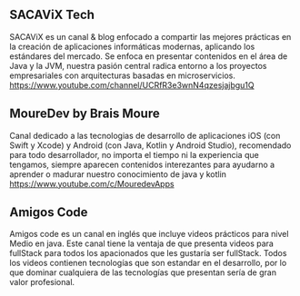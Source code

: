 ## SACAViX Tech 
SACAViX es un canal & blog enfocado a compartir las mejores prácticas en la creación de aplicaciones informáticas modernas, aplicando los estándares del mercado. Se enfoca en presentar contenidos en el área de Java y la JVM, nuestra pasión central radica entorno a los proyectos empresariales con arquitecturas basadas en microservicios.
https://www.youtube.com/channel/UCRfR3e3wnN4qzesjajbgu1Q

## MoureDev by Brais Moure
Canal dedicado a las tecnologias de desarrollo de aplicaciones iOS (con Swift y Xcode) y Android (con Java, Kotlin y Android Studio), recomendado para todo desarrollador, no importa el tiempo ni la experiencia que tengamos, siempre aparecen contenidos interezantes para ayudarno a aprender o madurar nuestro conocimiento de java y kotlin
https://www.youtube.com/c/MouredevApps

## Amigos Code
Amigos code es un canal en inglés que incluye videos prácticos para nivel Medio en java. Este canal tiene la ventaja de que presenta videos para fullStack para todos los apacionados que les gustaría ser fullStack. Todos los videos contienen tecnologías que son estandar en el desarrollo, por lo que dominar cualquiera de las tecnologías que presentan sería de gran valor profesional. 
